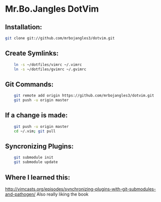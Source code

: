 # Mr.Bo.Jangles DotVim

## Installation:
```bash
git clone git://github.com/mrbojangles3/dotvim.git
```

## Create Symlinks:
```bash
	ln -s ~/dotfiles/vimrc ~/.vimrc
	ln -s ~/dotfiles/gvimrc ~/.gvimrc
```

## Git Commands:
```bash
	git remote add origin https://github.com/mrbojangles3/dotvim.git
	git push -u origin master
```

## If a change is made:
```bash
	git push -u origin master
	cd ~/.vim; git pull
```

## Syncronizing Plugins:
```bash
	git submodule init
	git submodule update
```

## Where I learned this:
http://vimcasts.org/episodes/synchronizing-plugins-with-git-submodules-and-pathogen/
Also really liking the book
